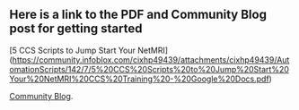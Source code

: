 ## Here is a link to the PDF and Community Blog post for getting started


[5 CCS Scripts to Jump Start Your NetMRI] (https://community.infoblox.com/cixhp49439/attachments/cixhp49439/AutomationScripts/142/7/5%20CCS%20Scripts%20to%20Jump%20Start%20Your%20NetMRI%20CCS%20Training%20-%20Google%20Docs.pdf)

[Community Blog](https://community.infoblox.com/t5/How-to-Articles/5-CCS-Scripts-to-Jump-Start-Your-NetMRI-CCS-Training/ba-p/11982).
